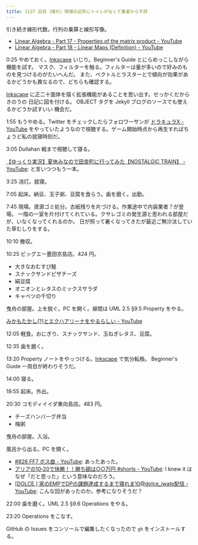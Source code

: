 ```yaml
---
title: 1137 日目（晴れ）現場の近所にトイレがなくて業者から不評
---
```


引き続き線形代数。行列の乗算と線形写像。

* [Linear Algebra - Part 17 - Properties of the matrix product - YouTube](https://www.youtube.com/watch?v=BqcxYCM19Wo&list=PLBh2i93oe2quLc5zaxD0WHzQTGrXMwAI6&index=17)
* [Linear Algebra - Part 18 - Linear Maps (Definition) - YouTube](https://www.youtube.com/watch?v=Xi-HknrH6OM&list=PLBh2i93oe2quLc5zaxD0WHzQTGrXMwAI6&index=18)

0:25 やめておく。[Inkscape] いじり。Beginner's Guide とにらめっこしながら機能を試す。
マスク、フィルターを触る。フィルターは量が多いので好みのものを見つけるのがたいへんだ。
また、ベクトルとラスターとで傾向が効果があるかどうかも異なるので、どちらも確認する。

[Inkscape] に正二十面体を描く拡張機能があることを思い出す。せっかくだからきのうの
日記に図を付ける。 OBJECT タグを Jekyll ブログのソースでも使えるかどうか試すいい
機会だ。

1:55 もうやめる。Twitter をチェックしたらフォロワーサンが [ドラキュラX - YouTube](https://www.youtube.com/watch?v=k_ikQM78d7g)
をやっていたようなので視聴する。ゲーム開始時点から再生すればちょうど私の就寝時刻だ。

3:05 Dullahan 戦まで視聴して寝る。

[【ゆっくり実況】夏休みなので田舎町に行ってみた【NOSTALGIC TRAIN】 - YouTube](https://www.youtube.com/watch?v=84GITTejyok):
と言いつつもう一本。

3:25 消灯。就寝。

7:05 起床。納豆、玉子粥、豆腐を食らう。歯を磨く。出勤。

7:45 現場。資源ゴミ処分。古紙残りを片づける。作業途中で内装業者？が登場。
一階の一室を片付けてくれている。クサレゴミの発生源と思われる部屋だが、いなくなってくれるのか。
日が照って暑くなってきたが最近ご無沙汰していた草むしりをする。

10:10 撤収。

10:25 ビッグエー墨田京島店。424 円。

* 大きなおむすび鮭
* スナックサンドピザチーズ
* 絹豆腐
* オニオンとレタスのミックスサラダ
* キャベツの千切り

曳舟の部屋。上を脱ぐ。PC を開く。昼間は UML 2.5 §9.5 Property をやる。

[みかもたかし(?)とエクハアリーナをやるらしい - YouTube](https://www.youtube.com/watch?v=EP-CLfud87w)

12:05 軽食。おにぎり、スナックサンド、玉ねぎレタス、豆腐。

12:35 歯を磨く。

13:20 Property ノートをやっつける。[Inkscape] で気分転換。
Beginner's Guide 一周目が終わりそうだ。

14:00 寝る。

19:55 起床。外出。

20:30 コモディイイダ東向島店。483 円。

* チーズハンバーグ弁当
* 梅粥

曳舟の部屋。入浴。

風呂から出る。PC を開く。

* [#826 FF7 ボス曲 - YouTube](https://www.youtube.com/watch?v=eJgKM9RpliY):
  あったあった。
* [アリアの10‐20で快勝！！勝ち額は○○万円 #shorts - YouTube](https://www.youtube.com/watch?v=76KdUpmxlNI):
  I knew it はなぜ「だと思った」という意味なのだろう。
* [[DOLCE.] 家のEMPでDPの課題達成するまで寝れま10@dolce_iwate配信 - YouTube](https://www.youtube.com/watch?v=gMGWuUFbey4):
  こんな回があったのか。参考になりそうだ？

22:00 歯を磨く。UML 2.5 §9.6 Operations をやる。

23:20 Operations をこなす。

GitHub の Issues をコンソールで編集したくなったので `gh` をインストールする。

[Inkscape]: <https://inkscape.org/>
